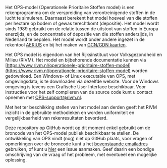 Het OPS-model (Operationele Prioritaire Stoffen model) is een rekenprogramma om
de verspreiding van verontreinigende stoffen in de lucht te simuleren.
Daarnaast berekent het model hoeveel van die stoffen per hectare op bodem of
gewas terechtkomt (depositie). Het model wordt sinds 1989 gebruikt om de
relatie tussen de uitstoot van stoffen in Europa enerzijds, en de concentratie
of depositie van die stoffen anderzijds, in Nederland te bepalen. Het model wordt onder andere ingezet in de rekentool [AERIUS](https://www.aerius.nl/) en bij het maken van [GCN/GDN kaarten](https://www.rivm.nl/gcn-gdn-kaarten).

Het OPS model is eigendom van het Rijksinstituut voor Volksgezondheid en Milieu
(RIVM). Het model en bijbehorende documentatie kunnen via
[https://www.rivm.nl/operationele-prioritaire-stoffen-model](https://www.rivm.nl/operationele-prioritaire-stoffen-model)
worden gedownload.  Een Windows- of Linux executable van OPS, met
omgevingsdata, is te downloaden via dezelfde website. Voor de Windows omgeving
is tevens een Grafische User Interface beschikbaar. Voor instructies voor het
zelf compileren van de source code kunt u contact opnemen met
[OPS-support@rivm.nl](mailto:OPS-support@rivm.nl).

Met het ter beschikking stellen van het model aan derden geeft het RIVM inzicht
in de gebruikte methodieken en worden uniformiteit en vergelijkbaarheid van
rekenresultaten bevorderd.

Deze repository op GitHub wordt op dit moment enkel gebruikt om de broncode van
het OPS-model publiek beschikbaar te stellen. De ontwikkeling van OPS vindt
(nog) niet op GitHub plaats, voor vragen of opmerkingen over de broncode kunt u
het [bovenstaande emailadres](mailto:OPS-support@rivm.nl) gebruiken, of kunt u
[hier](https://github.com/rivm-syso/OPS/issues/new) een issue aanmaken. Geef
daarin een bondige omschrijving van de vraag of het probleem, met eventueel een
mogelijke oplossing.
